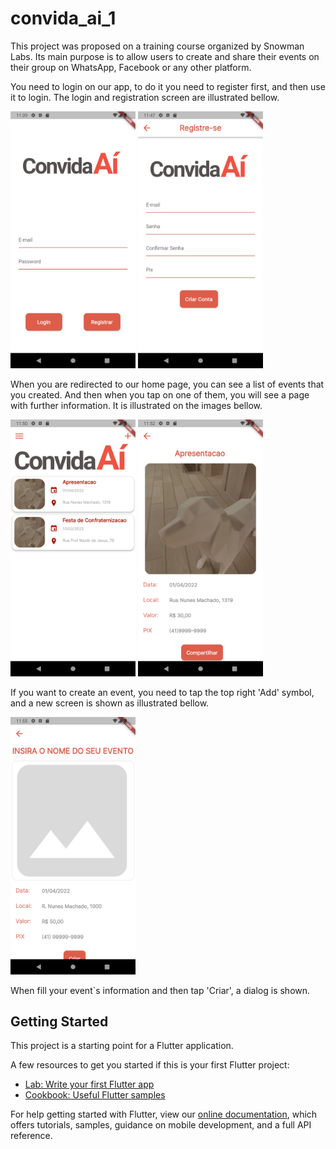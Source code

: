 # convida_ai_1

This project was proposed on a training course organized by Snowman Labs. Its main purpose is to allow users to create and share their events on their group on WhatsApp, Facebook or any other platform.

You need to login on our app, to do it you need to register first, and then use it to login. The login and registration screen are illustrated bellow.

<img src="./screenshots/login.png" width="200">
<img src="./screenshots/registrar.png" width="200">

When you are redirected to our home page, you can see a list of events that you created. And then when you tap on one of them, you will see a page with further information. It is illustrated on the images bellow.

<img src="./screenshots/homepage.png" width="200">
<img src="./screenshots/card.png" width="200">

If you want to create an event, you need to tap the top right 'Add' symbol, and a new screen is shown as illustrated bellow.

<img src="./screenshots/criar.png" width="200">

When fill your event`s information and then tap 'Criar', a dialog is shown.

## Getting Started

This project is a starting point for a Flutter application.

A few resources to get you started if this is your first Flutter project:

- [Lab: Write your first Flutter app](https://flutter.dev/docs/get-started/codelab)
- [Cookbook: Useful Flutter samples](https://flutter.dev/docs/cookbook)

For help getting started with Flutter, view our
[online documentation](https://flutter.dev/docs), which offers tutorials,
samples, guidance on mobile development, and a full API reference.
